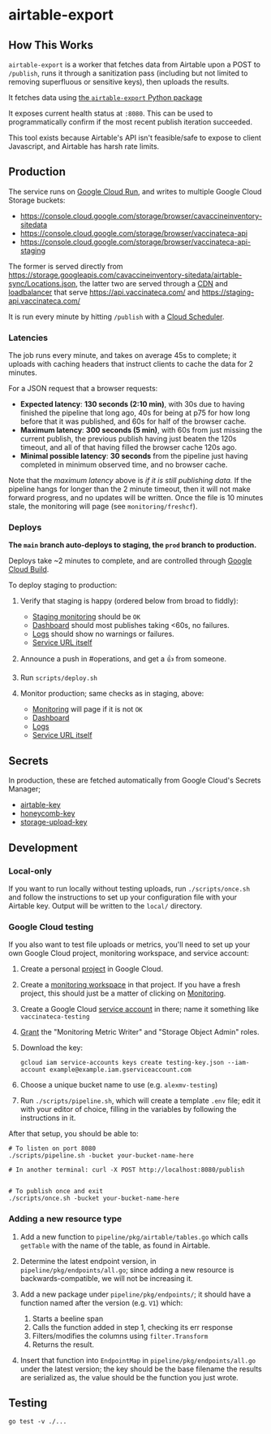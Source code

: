 # airtable-export

## How This Works

`airtable-export` is a worker that fetches data from Airtable upon a
POST to `/publish`, runs it through a sanitization pass (including but
not limited to removing superfluous or sensitive keys), then uploads
the results.

It fetches data using [the `airtable-export` Python
package](https://github.com/simonw/airtable-export)

It exposes current health status at `:8080`.  This can be used to
programmatically confirm if the most recent publish iteration
succeeded.

This tool exists because Airtable's API isn't feasible/safe to expose to client
Javascript, and Airtable has harsh rate limits.

## Production

The service runs on [Google Cloud
Run](https://console.cloud.google.com/run), and writes to multiple
Google Cloud Storage buckets:
 - https://console.cloud.google.com/storage/browser/cavaccineinventory-sitedata
 - https://console.cloud.google.com/storage/browser/vaccinateca-api
 - https://console.cloud.google.com/storage/browser/vaccinateca-api-staging
 
The former is served directly from
https://storage.googleapis.com/cavaccineinventory-sitedata/airtable-sync/Locations.json,
the latter two are served through a
[CDN](https://console.cloud.google.com/net-services/cdn/details/api-vaccinateca-com)
and
[loadbalancer](https://console.cloud.google.com/net-services/loadbalancing/details/http/api-vaccinateca-com)
that serve https://api.vaccinateca.com/ and
https://staging-api.vaccinateca.com/

It is run every minute by hitting `/publish` with a [Cloud
Scheduler](https://console.cloud.google.com/cloudscheduler).


### Latencies

The job runs every minute, and takes on average 45s to complete; it
uploads with caching headers that instruct clients to cache the data
for 2 minutes.

For a JSON request that a browser requests:
 - **Expected latency**: **130 seconds (2:10 min)**, with 30s due to
   having finished the pipeline that long ago, 40s for being at p75
   for how long before that it was published, and 60s for half of the
   browser cache.
 - **Maximum latency**: **300 seconds (5 min)**, with 60s from just
   missing the current publish, the previous publish having just
   beaten the 120s timeout, and all of that having filled the browser
   cache 120s ago.
 - **Minimal possible latency**: **30 seconds** from the pipeline just
   having completed in minimum observed time, and no browser cache.

Note that the _maximum latency_ above is _if it is still publishing
data._  If the pipeline hangs for longer than the 2 minute timeout,
then it will not make forward progress, and no updates will be
written.  Once the file is 10 minutes stale, the monitoring will page
(see `monitoring/freshcf`).

### Deploys

**The `main` branch auto-deploys to staging, the `prod` branch to
production.**

Deploys take ~2 minutes to complete, and are controlled through
[Google Cloud
Build](https://console.cloud.google.com/cloud-build/triggers).

To deploy staging to production:

1. Verify that staging is happy (ordered below from broad to fiddly):
   - [Staging monitoring](https://freshcf-staging-patvwfu2ya-uw.a.run.app/)
     should be `OK`
   - [Dashboard](https://console.cloud.google.com/monitoring/dashboards/builder/75b273d3-6724-48d0-8dad-0922f6207f79)
     should most publishes taking <60s, no failures.
   - [Logs](https://console.cloud.google.com/run/detail/us-west1/airtable-export-staging/logs)
     should show no warnings or failures.
   - [Service URL itself](https://airtable-export-staging-patvwfu2ya-uw.a.run.app/healthcheck)

2. Announce a push in #operations, and get a :thumbsup: from someone.

3. Run `scripts/deploy.sh`

4. Monitor production; same checks as in staging, above:
   - [Monitoring](https://freshcf-prod-patvwfu2ya-uw.a.run.app/)
     will page if it is not `OK`
   - [Dashboard](https://console.cloud.google.com/monitoring/dashboards/builder/75b273d3-6724-48d0-8dad-0922f6207f79)
   - [Logs](https://console.cloud.google.com/run/detail/us-west1/airtable-export-prod/logs)
   - [Service URL itself](https://airtable-export-prod-patvwfu2ya-uw.a.run.app/healthcheck)

## Secrets

In production, these are fetched automatically from Google Cloud's Secrets Manager;
 - [airtable-key](https://console.cloud.google.com/security/secret-manager/secret/airtable-key)
 - [honeycomb-key](https://console.cloud.google.com/security/secret-manager/secret/honeycomb-key)
 - [storage-upload-key](https://console.cloud.google.com/security/secret-manager/secret/storage-upload-key)

## Development

### Local-only

If you want to run locally without testing uploads, run
`./scripts/once.sh` and follow the instructions to set up your
configuration file with your Airtable key.  Output will be written to
the `local/` directory.


### Google Cloud testing

If you also want to test file uploads or metrics, you'll need to set
up your own Google Cloud project, monitoring workspace, and service
account:

1. Create a personal [project][projects] in Google Cloud.
2. Create a [monitoring workspace][workspaces] in that project.  If
   you have a fresh project, this should just be a matter of clicking
   on [Monitoring][monitoring].
3. Create a Google Cloud [service account][service-account] in there;
   name it something like `vaccinateca-testing`
4. [Grant][role-grants] the "Monitoring Metric Writer" and "Storage
   Object Admin" roles.
5. Download the key:

   ```
   gcloud iam service-accounts keys create testing-key.json --iam-account example@example.iam.gserviceaccount.com
   ```

6. Choose a unique bucket name to use (e.g. `alexmv-testing`)

7. Run `./scripts/pipeline.sh`, which will create a template `.env`
   file; edit it with your editor of choice, filling in the variables
   by following the instructions in it.

[projects]: https://cloud.google.com/resource-manager/docs/creating-managing-projects#creating_a_project
[workspaces]: https://cloud.google.com/monitoring/workspaces
[monitoring]: https://console.cloud.google.com/monitoring
[service-account]: https://cloud.google.com/iam/docs/creating-managing-service-accounts#creating
[role-grants]: https://cloud.google.com/iam/docs/granting-changing-revoking-access#granting-console

After that setup, you should be able to:
```
# To listen on port 8080
./scripts/pipeline.sh -bucket your-bucket-name-here

# In another terminal: curl -X POST http://localhost:8080/publish


# To publish once and exit
./scripts/once.sh -bucket your-bucket-name-here
```

### Adding a new resource type

1. Add a new function to `pipeline/pkg/airtable/tables.go` which calls
   `getTable` with the name of the table, as found in Airtable.

2. Determine the latest endpoint version, in
   `pipeline/pkg/endpoints/all.go`; since adding a new resource is
   backwards-compatible, we will not be increasing it.

3. Add a new package under `pipeline/pkg/endpoints/`; it should have a
   function named after the version (e.g. `V1`) which:

   1. Starts a beeline span
   2. Calls the function added in step 1, checking its err response
   3. Filters/modifies the columns using `filter.Transform`
   4. Returns the result.

4. Insert that function into `EndpointMap` in
   `pipeline/pkg/endpoints/all.go` under the latest version; the key
   should be the base filename the results are serialized as, the
   value should be the function you just wrote.

## Testing

```
go test -v ./...
```
